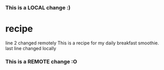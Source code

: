### This is a LOCAL change :)
# recipe
line 2 changed remotely
This is a recipe for my daily breakfast smoothie.
last line changed locally
### This is a REMOTE change :O
